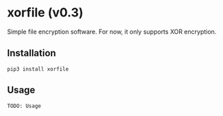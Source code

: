 xorfile (v0.3)
===============

Simple file encryption software. 
For now, it only supports XOR encryption.

Installation
------------
`pip3 install xorfile`

Usage
-----
```
TODO: Usage
  ```